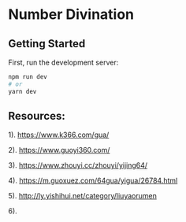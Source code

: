 # Number Divination

## Getting Started

First, run the development server:

```bash
npm run dev
# or
yarn dev
```

## Resources:

1). https://www.k366.com/gua/

2). https://www.guoyi360.com/

3). https://www.zhouyi.cc/zhouyi/yijing64/

4). https://m.guoxuez.com/64gua/yigua/26784.html

5). http://ly.yishihui.net/category/liuyaorumen

6).

<!-- ### Ideas
1). add more video references
2). add more article references
 -->
